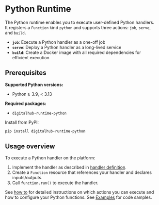 # Python Runtime

The Python runtime enables you to execute user-defined Python handlers. It registers a `Function` kind `python` and supports three actions: `job`, `serve`, and `build`.

- **`job`**: Execute a Python handler as a one-off job
- **`serve`**: Deploy a Python handler as a long-lived service
- **`build`**: Create a Docker image with all required dependencies for efficient execution

## Prerequisites

**Supported Python versions:**

- Python ≥ 3.9, < 3.13

**Required packages:**

- `digitalhub-runtime-python`

Install from PyPI:

```bash
pip install digitalhub-runtime-python
```

## Usage overview

To execute a Python handler on the platform:

1. Implement the handler as described in [handler definition](define-function.md).
2. Create a `Function` resource that references your handler and declares inputs/outputs.
3. Call `function.run()` to execute the handler.

See [how to](how-to.md) for detailed instructions on which actions you can execute and how to configure your Python functions.
See [Examples](examples.md) for code samples.
